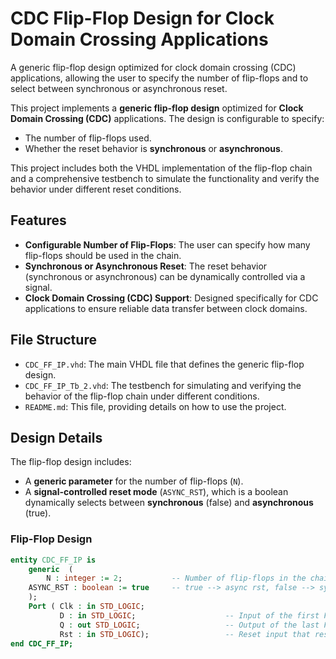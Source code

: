 # CDC Flip-Flop Design for Clock Domain Crossing Applications

A generic flip-flop design optimized for clock domain crossing (CDC) applications, allowing the user to specify the number of flip-flops and to select between synchronous or asynchronous reset.

This project implements a **generic flip-flop design** optimized for **Clock Domain Crossing (CDC)** applications. The design is configurable to specify:
- The number of flip-flops used.
- Whether the reset behavior is **synchronous** or **asynchronous**.

This project includes both the VHDL implementation of the flip-flop chain and a comprehensive testbench to simulate the functionality and verify the behavior under different reset conditions.

## Features
- **Configurable Number of Flip-Flops**: The user can specify how many flip-flops should be used in the chain.
- **Synchronous or Asynchronous Reset**: The reset behavior (synchronous or asynchronous) can be dynamically controlled via a signal.
- **Clock Domain Crossing (CDC) Support**: Designed specifically for CDC applications to ensure reliable data transfer between clock domains.

## File Structure
- `CDC_FF_IP.vhd`: The main VHDL file that defines the generic flip-flop design.
- `CDC_FF_IP_Tb_2.vhd`: The testbench for simulating and verifying the behavior of the flip-flop chain under different conditions.
- `README.md`: This file, providing details on how to use the project.

## Design Details
The flip-flop design includes:
- A **generic parameter** for the number of flip-flops (`N`).
- A **signal-controlled reset mode** (`ASYNC_RST`), which is a boolean dynamically selects between **synchronous** (false) and **asynchronous** (true).

### Flip-Flop Design
```vhdl
entity CDC_FF_IP is
    generic  (
        N : integer := 2;			-- Number of flip-flops in the chain
	ASYNC_RST : boolean := true		-- true --> async rst, false --> sync rst
	);
    Port ( Clk : in STD_LOGIC;
           D : in STD_LOGIC;                    -- Input of the first FF in the chain
           Q : out STD_LOGIC;                   -- Output of the last FF in the chain
           Rst : in STD_LOGIC);                 -- Reset input that resets every FF in the chain
end CDC_FF_IP;
